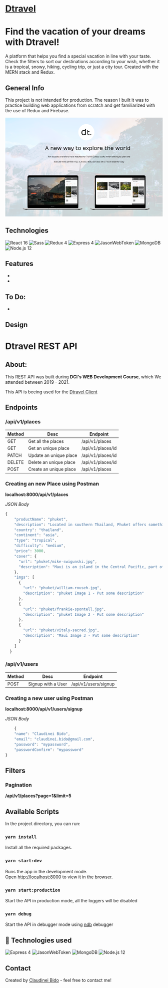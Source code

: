 # [Dtravel](http://dtravel.bido.dev)


# Find the vacation of your dreams with Dtravel!

 A platform that helps you find a special vacation in line with your taste.
 Check the filters to sort our destinations according to your wish, whether it is a tropical, snowy, hiking, cycling trip, or just a city tour. Created with the MERN stack and Redux.

## General Info

This project is not intended for production. 
The reason I built it was to practice building web applications from scratch and get familiarized with the use of Redux and Firebase.

![preview](./doc/imgs/dtravel.png)

## Technologies

<img title="React 16" src="https://ih1.redbubble.net/image.32576156.9850/sticker,375x360.png" width="100" /> <img title="Sass" src="https://vanseodesign.com/blog/wp-content/uploads/2015/09/sass-logo-2.png" width="100" />
<img title="Redux 4" src="https://cdn-images-1.medium.com/max/800/1*tOI6UC5EaS2fPItCesI-AQ.png" width="100" />
<img title="Express 4" src="https://uploads.toptal.io/blog/category/logo/25/express_js.png" width="100" />
<img title="JasonWebToken" src="https://werkraum.net/fileadmin/news_import/jwt_pic_logo.svg.png" width="100" />
<img title="MongoDB" src="https://www.clouda.ca/wp-content/uploads/2013/03/mongodb-logo.png" width="100" />
<img title="Node.js 12" src="https://ih1.redbubble.net/image.109336634.1604/flat,550x550,075,f.u1.jpg" width="100" />

## Features
- 
-


To Do:
-
-

## Design


# Dtravel REST API

## About:

This REST API was built during **DCI's WEB Development Course**, which We attended between 2019 - 2021.

This API is beeing used for the [Dtravel Client](https://github.com/bidodev/react-dtravel-client)

## Endpoints

### /api/v1/places

| Method | Desc                   | Endpoint          |
| ------ | ---------------------- | ----------------- |
| GET    | Get all the places     | /api/v1/places    |
| GET    | Get an unique place    | /api/v1/places/id |
| PATCH  | Update an unique place | /api/v1/places/id |
| DELETE | Delete an unique place | /api/v1/places/id |
| POST   | Create an unique place | /api/v1/places    |

### Creating an new Place using Postman

**localhost:8000/api/v1/places**

_JSON Body_

```javascript
{
    "productName": "phuket",
    "description": "Located in southern Thailand, Phuket offers something for everyone, especially budget-minded travelers. Everything from accommodations to spa treatments to boat tours come with a low price tag. For stunning scenery, check out the limestone cliffs of Phang Nga Bay and lounge on Phuket's gorgeous white sand beaches. Other must-sees include Wat Chalong Temple and the Big Buddha. Once the sun sets, take part in the island's lively nightlife scene.",
    "country": "thailand",
    "continent": "asia",
    "type": "tropical",
    "difficulty": "medium",
    "price": 3000,
    "cover": {
      "url": "phuket/mike-swigunski.jpg",
      "description": "Maui is an island in the Central Pacific, part of the Hawaiian archipelago."
    },
    "imgs": [
      {
        "url": "phuket/william-rouseh.jpg",
        "description": "phuket Image 1 - Put some description"
      },
      {
        "url": "phuket/frankie-spontell.jpg",
        "description": "phuket Image 2 - Put some description"
      },
      {
        "url": "phuket/vitaly-sacred.jpg",
        "description": "Maui Image 3 - Put some description"
      }
    ]
  }
```

### /api/v1/users

| Method | Desc              | Endpoint             |
| ------ | ----------------- | -------------------- |
| POST   | Signup with a User | /api/v1/users/signup |

### Creating a new user using Postman

**localhost:8000/api/v1/users/signup**

_JSON Body_

```javascript
    {
    "name": "Claudinei Bido",
    "email": "claudinei.bido@gmail.com",
    "password": "mypassword",
    "passwordConfirm": "mypassword"
}
```

## Filters

### Pagination

**/api/v1/places?page=1&limit=5**

## Available Scripts

In the project directory, you can run:

### `yarn install`

Install all the required packages.

### `yarn start:dev`

Runs the app in the development mode.<br />
Open [http://localhost:8000](http://localhost:8000) to view it in the browser.

### `yarn start:production`

Start the API in production mode, all the loggers will be disabled<br />

### `yarn debug`

Start the API in debugger mode using [ndb](https://github.com/GoogleChromeLabs/ndb) debugger <br />

## 🚀 Technologies used

<img title="Express 4" src="https://uploads.toptal.io/blog/category/logo/25/express_js.png" width="72" /> <img title="JasonWebToken" src="https://werkraum.net/fileadmin/news_import/jwt_pic_logo.svg.png" width="72" /> <img title="MongoDB" src="https://www.clouda.ca/wp-content/uploads/2013/03/mongodb-logo.png" width="72" /> <img title="Node.js 12" src="https://ih1.redbubble.net/image.109336634.1604/flat,550x550,075,f.u1.jpg" width="72" />

## Contact

Created by [Claudinei Bido](https://www.linkedin.com/in/bidoc/) - feel free to contact me!
